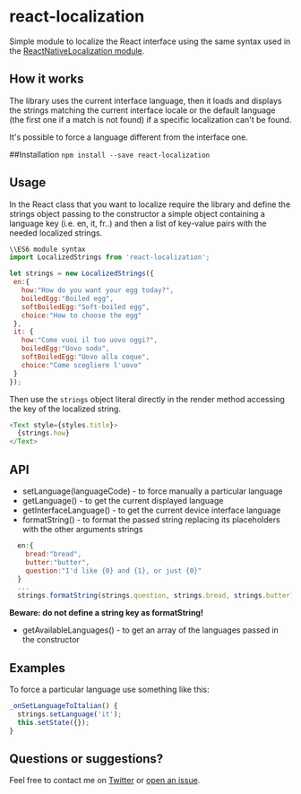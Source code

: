 # react-localization
Simple module to localize the React interface using the same syntax used in the 
[ReactNativeLocalization module](https://github.com/stefalda/ReactNativeLocalization/).

## How it works

The library uses the current interface language, then it loads and displays the strings matching the current interface locale or the default language (the first one if a match is not found) if a specific localization can't be found.

It's possible to force a language different from the interface one.

##Installation
`npm install --save react-localization`

## Usage

In the React class that you want to localize require the library and define the strings object passing to the constructor a simple object containing a language key (i.e. en, it, fr..) and then a list of key-value pairs with the needed localized strings.

 ```js
\\ES6 module syntax
import LocalizedStrings from 'react-localization';

let strings = new LocalizedStrings({
  en:{
    how:"How do you want your egg today?",
    boiledEgg:"Boiled egg",
    softBoiledEgg:"Soft-boiled egg",
    choice:"How to choose the egg"
  },
  it: {
    how:"Come vuoi il tuo uovo oggi?",
    boiledEgg:"Uovo sodo",
    softBoiledEgg:"Uovo alla coque",
    choice:"Come scegliere l'uovo"
  }
});
```

Then use the `strings` object literal directly in the render method accessing the key of the localized string.

```js
<Text style={styles.title}>
  {strings.how}
</Text>
```

## API

* setLanguage(languageCode) - to force manually a particular language
* getLanguage() - to get the current displayed language
* getInterfaceLanguage() - to get the current device interface language
* formatString() - to format the passed string replacing its placeholders with the other arguments strings

```js
  en:{
    bread:"bread",
    butter:"butter",
    question:"I'd like {0} and {1}, or just {0}"
  }
  ...
  strings.formatString(strings.question, strings.bread, strings.butter)
```
**Beware: do not define a string key as formatString!**
* getAvailableLanguages() - to get an array of the languages passed in the constructor

## Examples
To force a particular language use something like this:

```js
_onSetLanguageToItalian() {
  strings.setLanguage('it');
  this.setState({});
}
```

## Questions or suggestions?
Feel free to contact me on [Twitter](https://twitter.com/talpaz) or [open an issue](https://github.com/stefalda/react-localization/issues/new).

